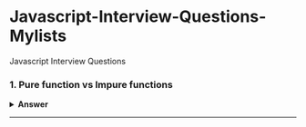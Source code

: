 # Javascript-Interview-Questions-Mylists
Javascript Interview Questions

### 1. Pure function vs Impure functions

<details><summary><b>Answer</b></summary>
<p>

#### 

-Pure functions do not have side effects. Impure functions can cause side effects.
-Pure functions return the same output if we use the same input parameters. However, impure functions give different outcomes when we pass the same arguments multiple --times.
-Pure functions always return some results. Impure functions can execute without producing anything.
-Debugging pure functions is relatively easier than debugging impure functions.
-Pure functions cannot execute AJAX calls or standard DOM manipulation.
-Impure functions aren’t inherently wrong. They merely can cause some confusion in more extensive systems in the form of spaghetti code.

Pure Functions
To get a better understanding, let’s consider the following example.
```
function add(a,b) { 
  return a + b
}
console.log(add(4,5))
```
This example contains a simple add() function, which gives 9 as the output. It is a very predictable output, and it does not depend on any external code. This makes the add() function a pure function.

Impure Functions
For example, consider the following code snippet:
```
var addNew = 0;
function add(a,b){ 
  addNew =1; 
  return a + b + addNew
}
console.log(add(4,5))
```
In the above example, there is a variable named addNew, and it is declared outside of the add() function. But the state of that variable is changed inside the add() function. So, the add() function has a side effect on a variable outside of its scope and is therefore considered an impure function.

</p>
</details>

---
